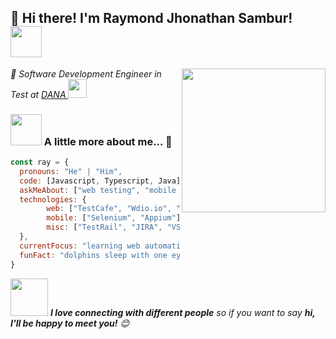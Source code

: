 
<!---
raymondsambur/raymondsambur is a ✨ special ✨ repository because its `README.md` (this file) appears on your GitHub profile.
You can click the Preview link to take a look at your changes.
--->

<h2> 👋 Hi there!  I'm Raymond Jhonathan Sambur! <img src="https://media.giphy.com/media/12oufCB0MyZ1Go/giphy.gif" width="50"></h2>
<img align='right' src="https://media.giphy.com/media/M9gbBd9nbDrOTu1Mqx/giphy.gif" width="230">
<p><em>👀 Software Development Engineer in Test at <a href="https://www.dana.id/">DANA
</a><img src="https://media.giphy.com/media/WUlplcMpOCEmTGBtBW/giphy.gif" width="30"> 
</em></p>

### <img src="https://media.giphy.com/media/VgCDAzcKvsR6OM0uWg/giphy.gif" width="50"> A little more about me...  🌱
```javascript
const ray = {
  pronouns: "He" | "Him",
  code: [Javascript, Typescript, Java],
  askMeAbout: ["web testing", "mobile testing", "automation", "ui testing"],
  technologies: {
        web: ["TestCafe", "Wdio.io", "Selenium"],
        mobile: ["Selenium", "Appium"],
        misc: ["TestRail", "JIRA", "VSCode", "XMind"]
  },
  currentFocus: "learning web automation testing",
  funFact: "dolphins sleep with one eye open"
}
```

<img src="https://media.giphy.com/media/LnQjpWaON8nhr21vNW/giphy.gif" width="60"> <em><b>I love connecting with different people</b> so if you want to say <b>hi, I'll be happy to meet you!</b> 😊</em>
